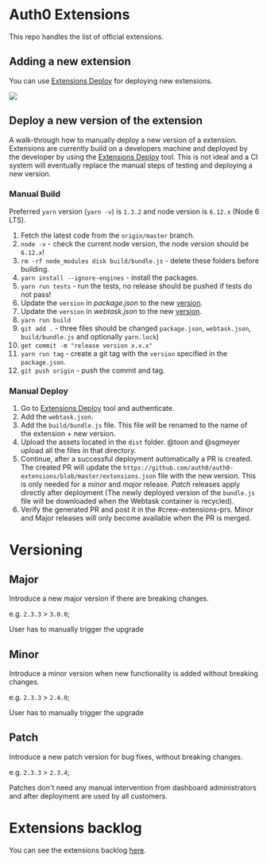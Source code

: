 # Auth0 Extensions

This repo handles the list of official extensions.

## Adding a new extension

You can use [Extensions Deploy](https://webtask.it.auth0.com/api/run/wt-centurion_javier-gmail_com-0/extensions-deploy?webtask_no_cache=1) for deploying new extensions.

![](https://cloud.githubusercontent.com/assets/302314/14961723/7719588a-1071-11e6-91e9-ef44b0356557.gif)

## Deploy a new version of the extension

A walk-through how to manually deploy a new version of a extension. Extensions are currently build on a developers machine and deployed by the developer by using the [Extensions Deploy](https://github.com/auth0/auth0-extensions-deploy) tool. This is not ideal and a CI system will eventually replace the manual steps of testing and deploying a new version.

### Manual Build

Preferred `yarn` version (`yarn -v`) is `1.3.2` and node version is `6.12.x` (Node 6 LTS).

1. Fetch the latest code from the `origin/master` branch.
2. `node -v` - check the current node version, the node version should be `6.12.x`!
3. `rm -rf node_modules disk build/bundle.js` - delete these folders before building.
4. `yarn install --ignore-engines` - install the packages.
5. `yarn run tests` - run the tests, no release should be pushed if tests do not pass!
6. Update the `version` in _package.json_ to the new [version](#versioning).
7. Update the `version` in _webtask.json_ to the new [version](#versioning).
8. `yarn run build`
9. `git add .` - three files should be changed `package.json`, `webtask.json`, `build/bundle.js` and optionally `yarn.lock`)
10. `get commit -m "release version x.x.x"`
11. `yarn run tag` - create a git tag with the `version` specified in the `package.json`.
12. `git push origin` - push the commit and tag.

### Manual Deploy

1. Go to [Extensions Deploy](https://goo.gl/bsyeMb) tool and authenticate.
2. Add the `webtask.json`.
3. Add the `build/bundle.js` file. This file will be renamed to the name of the extension + new version.
4. Upload the assets located in the `dist` folder. @toon and @sgmeyer upload all the files in that directory.
5. Continue, after a successful deployment automatically a PR is created. The created PR will update the `https://github.com/auth0/auth0-extensions/blob/master/extensions.json` file with the new version. This is only needed for a _minor_ and _major_ release. _Patch_ releases apply directly after deployment (The newly deployed version of the `bundle.js` file will be downloaded when the Webtask container is recycled).
6. Verify the generated PR and post it in the #crew-extensions-prs. Minor and Major releases will only become available when the PR is merged.

# Versioning

## Major

Introduce a new major version if there are breaking changes.

e.g. `2.3.3` > `3.0.0`;

User has to manually trigger the upgrade

## Minor

Introduce a minor version when new functionality is added without breaking changes.

e.g. `2.3.3` > `2.4.0`;

User has to manually trigger the upgrade

## Patch

Introduce a new patch version for bug fixes, without breaking changes.

e.g. `2.3.3` > `2.3.4`;

Patches don't need any manual intervention from dashboard administrators and after deployment are used by all customers.

# Extensions backlog

You can see the extensions backlog [here](https://trello.com/b/ZHpJjYKm/extensions).
